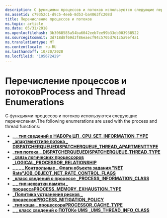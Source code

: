 ```yaml
---
description: С функциями процессов и потоков используются следующие перечисления.
ms.assetid: c79352c1-d9c5-4eeb-8d53-ba4063fc208d
title: Перечисление процессов и потоков
ms.topic: article
ms.date: 05/31/2018
ms.openlocfilehash: 3b3068585a54ba6042eeb7ee99b33eb003938522
ms.sourcegitcommit: 3d718d8f69d3f86eaecf94c5705d761c5a9ef4a1
ms.translationtype: MT
ms.contentlocale: ru-RU
ms.lasthandoff: 10/20/2020
ms.locfileid: "105672429"
---
```

# <a name="process-and-thread-enumerations"></a><span data-ttu-id="01d78-103">Перечисление процессов и потоков</span><span class="sxs-lookup"><span data-stu-id="01d78-103">Process and Thread Enumerations</span></span>

<span data-ttu-id="01d78-104">С функциями процессов и потоков используются следующие перечисления.</span><span class="sxs-lookup"><span data-stu-id="01d78-104">The following enumerations are used with the process and thread functions:</span></span>

- [<span data-ttu-id="01d78-105">**\_ \_ тип сведений о НАБОРе ЦП \_**</span><span class="sxs-lookup"><span data-stu-id="01d78-105">**CPU\_SET\_INFORMATION\_TYPE**</span></span>](cpu-set-information-type.md)
- [<span data-ttu-id="01d78-106">**\_апартменттипе потока \_ DISPATCHERQUEUE**</span><span class="sxs-lookup"><span data-stu-id="01d78-106">**DISPATCHERQUEUE\_THREAD\_APARTMENTTYPE**</span></span>](/windows/desktop/api/DispatcherQueue/ne-dispatcherqueue-dispatcherqueue_thread_apartmenttype)
- [<span data-ttu-id="01d78-107">**\_тип потока \_ DISPATCHERQUEUE**</span><span class="sxs-lookup"><span data-stu-id="01d78-107">**DISPATCHERQUEUE\_THREAD\_TYPE**</span></span>](/windows/desktop/api/DispatcherQueue/ne-dispatcherqueue-dispatcherqueue_thread_type)
- [<span data-ttu-id="01d78-108">**\_связь логических процессоров \_**</span><span class="sxs-lookup"><span data-stu-id="01d78-108">**LOGICAL\_PROCESSOR\_RELATIONSHIP**</span></span>](/windows/desktop/api/WinNT/ne-winnt-logical_processor_relationship)
- [<span data-ttu-id="01d78-109">**\_ \_ \_ \_ Контрольные \_ Флаги объекта задания "NET Rate"**</span><span class="sxs-lookup"><span data-stu-id="01d78-109">**JOB\_OBJECT\_NET\_RATE\_CONTROL\_FLAGS**</span></span>](/windows/desktop/api/Winnt/ne-winnt-job_object_net_rate_control_flags)
- [<span data-ttu-id="01d78-110">**\_класс сведений о процессе \_**</span><span class="sxs-lookup"><span data-stu-id="01d78-110">**PROCESS\_INFORMATION\_CLASS**</span></span>](/windows/win32/api/processthreadsapi/ne-processthreadsapi-process_information_class)
- [<span data-ttu-id="01d78-111">**\_ \_ тип нехватки памяти \_ процесса**</span><span class="sxs-lookup"><span data-stu-id="01d78-111">**PROCESS\_MEMORY\_EXHAUSTION\_TYPE**</span></span>](/windows/win32/api/processthreadsapi/ne-processthreadsapi-process_memory_exhaustion_type)
- [<span data-ttu-id="01d78-112">**\_Политика устранения рисков \_ процессов**</span><span class="sxs-lookup"><span data-stu-id="01d78-112">**PROCESS\_MITIGATION\_POLICY**</span></span>](/windows/desktop/api/WinNT/ne-winnt-process_mitigation_policy)
- [<span data-ttu-id="01d78-113">**\_тип кэша \_ процессора**</span><span class="sxs-lookup"><span data-stu-id="01d78-113">**PROCESSOR\_CACHE\_TYPE**</span></span>](/windows/desktop/api/WinNT/ne-winnt-processor_cache_type)
- [<span data-ttu-id="01d78-114">**\_ \_ класс сведений о ПОТОКе UMS \_**</span><span class="sxs-lookup"><span data-stu-id="01d78-114">**UMS\_THREAD\_INFO\_CLASS**</span></span>](/windows/win32/api/winbase/ns-winbase-ums_system_thread_information)
